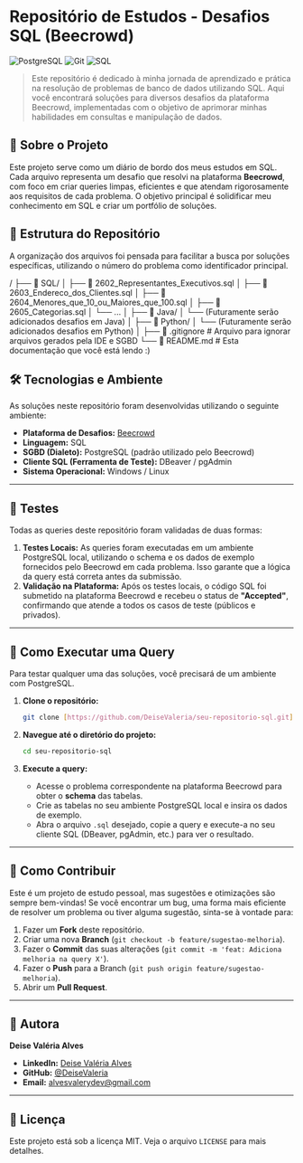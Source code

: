 # Repositório de Estudos - Desafios SQL (Beecrowd)

![PostgreSQL](https://img.shields.io/badge/PostgreSQL-316192?style=for-the-badge&logo=postgresql&logoColor=white)
![Git](https://img.shields.io/badge/GIT-E44C30?style=for-the-badge&logo=git&logoColor=white)
![SQL](https://img.shields.io/badge/SQL-025E8C?style=for-the-badge&logo=sql&logoColor=white)

> Este repositório é dedicado à minha jornada de aprendizado e prática na resolução de problemas de banco de dados utilizando SQL. Aqui você encontrará soluções para diversos desafios da plataforma Beecrowd, implementadas com o objetivo de aprimorar minhas habilidades em consultas e manipulação de dados.

## 📝 Sobre o Projeto

Este projeto serve como um diário de bordo dos meus estudos em SQL. Cada arquivo representa um desafio que resolvi na plataforma **Beecrowd**, com foco em criar queries limpas, eficientes e que atendam rigorosamente aos requisitos de cada problema. O objetivo principal é solidificar meu conhecimento em SQL e criar um portfólio de soluções.

## 📂 Estrutura do Repositório

A organização dos arquivos foi pensada para facilitar a busca por soluções específicas, utilizando o número do problema como identificador principal.

/
├── 📁 SQL/
│   ├── 📄 2602_Representantes_Executivos.sql
│   ├── 📄 2603_Endereco_dos_Clientes.sql
│   ├── 📄 2604_Menores_que_10_ou_Maiores_que_100.sql
│   ├── 📄 2605_Categorias.sql
│   └── ...
│
├── 📁 Java/
│   └── (Futuramente serão adicionados desafios em Java)
│
├── 📁 Python/
│   └── (Futuramente serão adicionados desafios em Python)
│
├── 📄 .gitignore         # Arquivo para ignorar arquivos gerados pela IDE e SGBD
└── 📄 README.md           # Esta documentação que você está lendo :)


## 🛠️ Tecnologias e Ambiente

As soluções neste repositório foram desenvolvidas utilizando o seguinte ambiente:

* **Plataforma de Desafios:** [Beecrowd](https://www.beecrowd.com.br/)
* **Linguagem:** SQL
* **SGBD (Dialeto):** PostgreSQL (padrão utilizado pelo Beecrowd)
* **Cliente SQL (Ferramenta de Teste):** DBeaver / pgAdmin
* **Sistema Operacional:** Windows / Linux

---

## 🧪 Testes

Todas as queries deste repositório foram validadas de duas formas:

1.  **Testes Locais:** As queries foram executadas em um ambiente PostgreSQL local, utilizando o schema e os dados de exemplo fornecidos pelo Beecrowd em cada problema. Isso garante que a lógica da query está correta antes da submissão.
2.  **Validação na Plataforma:** Após os testes locais, o código SQL foi submetido na plataforma Beecrowd e recebeu o status de **"Accepted"**, confirmando que atende a todos os casos de teste (públicos e privados).

---

## 🚀 Como Executar uma Query

Para testar qualquer uma das soluções, você precisará de um ambiente com PostgreSQL.

1.  **Clone o repositório:**
    ```bash
    git clone [https://github.com/DeiseValeria/seu-repositorio-sql.git](https://github.com/DeiseValeria/seu-repositorio-sql.git)
    ```

2.  **Navegue até o diretório do projeto:**
    ```bash
    cd seu-repositorio-sql
    ```

3.  **Execute a query:**
    * Acesse o problema correspondente na plataforma Beecrowd para obter o **schema** das tabelas.
    * Crie as tabelas no seu ambiente PostgreSQL local e insira os dados de exemplo.
    * Abra o arquivo `.sql` desejado, copie a query e execute-a no seu cliente SQL (DBeaver, pgAdmin, etc.) para ver o resultado.

---

## 🤝 Como Contribuir

Este é um projeto de estudo pessoal, mas sugestões e otimizações são sempre bem-vindas! Se você encontrar um bug, uma forma mais eficiente de resolver um problema ou tiver alguma sugestão, sinta-se à vontade para:

1.  Fazer um **Fork** deste repositório.
2.  Criar uma nova **Branch** (`git checkout -b feature/sugestao-melhoria`).
3.  Fazer o **Commit** das suas alterações (`git commit -m 'feat: Adiciona melhoria na query X'`).
4.  Fazer o **Push** para a Branch (`git push origin feature/sugestao-melhoria`).
5.  Abrir um **Pull Request**.

---

## 👤 Autora

**Deise Valéria Alves**

* **LinkedIn:** [Deise Valéria Alves](https://www.linkedin.com/in/deise-valeria-alves/)
* **GitHub:** [@DeiseValeria](https://github.com/DeiseValeria)
* **Email:** [alvesvalerydev@gmail.com](mailto:alvesvalerydev@gmail.com)

---

## 📄 Licença

Este projeto está sob a licença MIT. Veja o arquivo `LICENSE` para mais detalhes.


